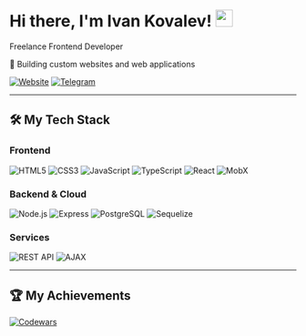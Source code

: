 # Hi there, I'm Ivan Kovalev! <img src="https://media.giphy.com/media/hvRJCLFzcasrR4ia7z/giphy.gif" width="30px">

Freelance Frontend Developer  

🚀 Building custom websites and web applications  

[![Website](https://img.shields.io/badge/-My_Website-000000?style=flat&logo=google-chrome&logoColor=white)](https://kovalev-site.ru)
[![Telegram](https://img.shields.io/badge/-Discuss_Project-26A5E4?style=flat&logo=telegram&logoColor=white)](https://t.me/x_kovalev)

---

## 🛠 My Tech Stack

### Frontend
![HTML5](https://img.shields.io/badge/-HTML5-E34F26?style=for-the-badge&logo=html5&logoColor=white)
![CSS3](https://img.shields.io/badge/-CSS3-1572B6?style=for-the-badge&logo=css3&logoColor=white)
![JavaScript](https://img.shields.io/badge/-JavaScript-F7DF1E?style=for-the-badge&logo=javascript&logoColor=black)
![TypeScript](https://img.shields.io/badge/-TypeScript-007ACC?style=for-the-badge&logo=typescript&logoColor=white)
![React](https://img.shields.io/badge/-React-61DAFB?style=for-the-badge&logo=react&logoColor=black)
![MobX](https://img.shields.io/badge/-MobX-FF9955?style=for-the-badge&logo=mobx&logoColor=white)

### Backend & Cloud
![Node.js](https://img.shields.io/badge/-Node.js-339933?style=for-the-badge&logo=node.js&logoColor=white)
![Express](https://img.shields.io/badge/-Express-000000?style=for-the-badge&logo=express&logoColor=white)
![PostgreSQL](https://img.shields.io/badge/-PostgreSQL-4169E1?style=for-the-badge&logo=postgresql&logoColor=white)
![Sequelize](https://img.shields.io/badge/-Sequelize-52B0E7?style=for-the-badge&logo=sequelize&logoColor=white)

### Services
![REST API](https://img.shields.io/badge/-REST_API-FF6F61?style=for-the-badge&logo=api&logoColor=white)
![AJAX](https://img.shields.io/badge/-AJAX-5A29E4?style=for-the-badge&logo=ajax&logoColor=white)

---

## 🏆 My Achievements
[![Codewars](https://www.codewars.com/users/ivkovalevv/badges/large)](https://www.codewars.com/users/ivkovalevv)
